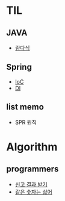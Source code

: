 # TIL
## JAVA
* [람다식](https://github.com/JeongseokNam/TIL/blob/main/java/%EB%9E%8C%EB%8B%A4%EC%8B%9D.md)

## Spring
* [IoC](https://github.com/JeongseokNam/TIL/blob/main/spring/IoC.md)
* [DI](https://github.com/JeongseokNam/TIL/blob/main/spring/DI.md)


## list memo
* SPR 원칙

# Algorithm
## programmers
* [신고 결과 받기]()
* [같은 숫자는 싫어]()